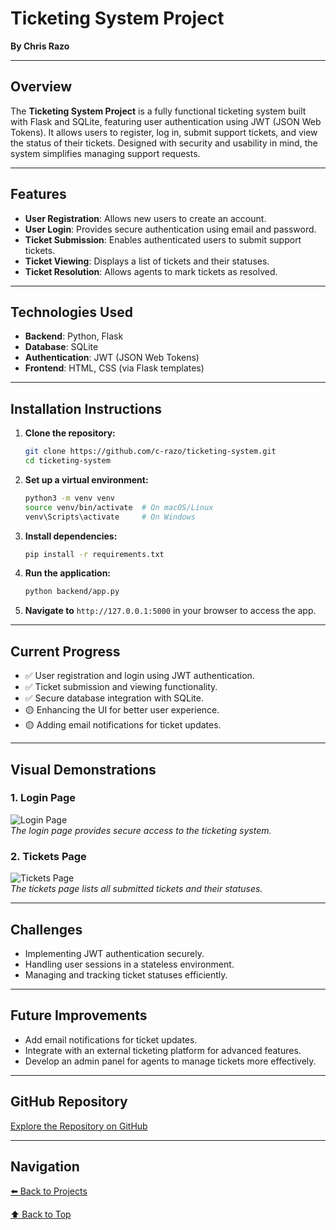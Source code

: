 # Ticketing System Project

**By Chris Razo**

---

## Overview

The **Ticketing System Project** is a fully functional ticketing system built with Flask and SQLite, featuring user authentication using JWT (JSON Web Tokens). It allows users to register, log in, submit support tickets, and view the status of their tickets. Designed with security and usability in mind, the system simplifies managing support requests.

---

## Features

- **User Registration**: Allows new users to create an account.
- **User Login**: Provides secure authentication using email and password.
- **Ticket Submission**: Enables authenticated users to submit support tickets.
- **Ticket Viewing**: Displays a list of tickets and their statuses.
- **Ticket Resolution**: Allows agents to mark tickets as resolved.

---

## Technologies Used

- **Backend**: Python, Flask
- **Database**: SQLite
- **Authentication**: JWT (JSON Web Tokens)
- **Frontend**: HTML, CSS (via Flask templates)

---

## Installation Instructions

1. **Clone the repository:**
    ```bash
    git clone https://github.com/c-razo/ticketing-system.git
    cd ticketing-system
    ```
2. **Set up a virtual environment:**
    ```bash
    python3 -m venv venv
    source venv/bin/activate  # On macOS/Linux
    venv\Scripts\activate     # On Windows
    ```
3. **Install dependencies:**
    ```bash
    pip install -r requirements.txt
    ```
4. **Run the application:**
    ```bash
    python backend/app.py
    ```
5. **Navigate to** `http://127.0.0.1:5000` in your browser to access the app.

---

## Current Progress

- ✅ User registration and login using JWT authentication.
- ✅ Ticket submission and viewing functionality.
- ✅ Secure database integration with SQLite.
- 🟡 Enhancing the UI for better user experience.
- 🟡 Adding email notifications for ticket updates.

---

## Visual Demonstrations

### **1. Login Page**  
![Login Page](https://raw.githubusercontent.com/c-razo/ticketing-system/main/assets/login.png)  
*The login page provides secure access to the ticketing system.*

### **2. Tickets Page**  
![Tickets Page](https://raw.githubusercontent.com/c-razo/ticketing-system/main/assets/tickets.png)  
*The tickets page lists all submitted tickets and their statuses.*

---

## Challenges

- Implementing JWT authentication securely.
- Handling user sessions in a stateless environment.
- Managing and tracking ticket statuses efficiently.

---

## Future Improvements

- Add email notifications for ticket updates.
- Integrate with an external ticketing platform for advanced features.
- Develop an admin panel for agents to manage tickets more effectively.

---

## GitHub Repository

[Explore the Repository on GitHub](https://github.com/c-razo/ticketing-system)

---

## Navigation

[⬅️ Back to Projects](../index.md#projects)

[⬆️ Back to Top](#ticketing-system-project)


